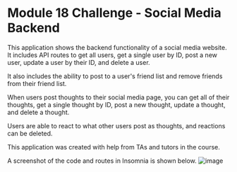 # Module 18 Challenge - Social Media Backend

This application shows the backend functionality of a social media website.  It includes API routes to get all users, get a single user by ID, post a new user, update a user by their ID, and delete a user.

It also includes the ability to post to a user's friend list and remove friends from their friend list.

When users post thoughts to their social media page, you can get all of their thoughts, get a single thought by ID, post a new thought, update a thought, and delete a thought.

Users are able to react to what other users post as thoughts, and reactions can be deleted.

This application was created with help from TAs and tutors in the course.

A screenshot of the code and routes in Insomnia is shown below.
![image](https://user-images.githubusercontent.com/107148691/204699136-10df7e31-d99c-4195-90b4-476380a69c3f.png)

